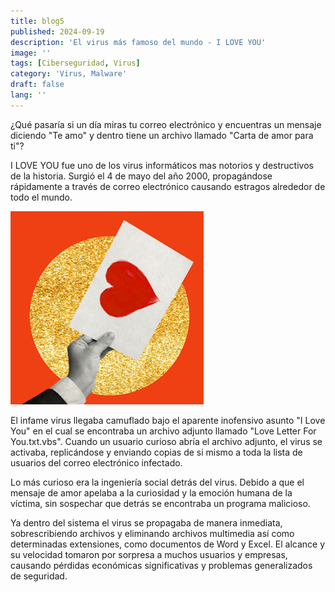 ```yaml
---
title: blog5
published: 2024-09-19
description: 'El virus más famoso del mundo - I LOVE YOU'
image: ''
tags: [Ciberseguridad, Virus]
category: 'Virus, Malware'
draft: false 
lang: ''
---
```


¿Qué pasaría si un día miras tu correo electrónico y encuentras un mensaje diciendo "Te amo" y dentro tiene un archivo llamado "Carta de amor para ti"?

I LOVE YOU fue uno de los virus informáticos mas notorios y destructivos de la historia. Surgió el 4 de mayo del año 2000, propagándose rápidamente a través de correo electrónico causando estragos alrededor de todo el mundo.

![](img/ilovu.png)


El infame virus llegaba camuflado bajo el aparente inofensivo asunto "I Love You" en el cual se encontraba un archivo adjunto llamado "Love Letter For You.txt.vbs". Cuando un usuario curioso abría el archivo adjunto, el virus se activaba, replicándose y enviando copias de si mismo a toda la lista de usuarios del correo electrónico infectado.

Lo más curioso era la ingeniería social detrás del virus. Debido a que el mensaje de amor apelaba a la curiosidad y la emoción humana de la víctima, sin sospechar que detrás se encontraba un programa malicioso.

Ya dentro del sistema el virus se propagaba de manera inmediata, sobrescribiendo archivos y eliminando archivos multimedia así como determinadas extensiones, como documentos de Word y Excel. El alcance y su velocidad tomaron por sorpresa a muchos usuarios y empresas, causando pérdidas económicas significativas y problemas generalizados de seguridad.